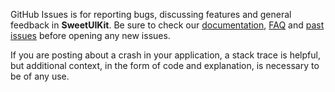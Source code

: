 GitHub Issues is for reporting bugs, discussing features and general feedback in **SweetUIKit**. Be sure to check our [documentation](http://cocoadocs.org/docsets/SweetUIKit), [FAQ](https://github.com/SweetOrg/SweetUIKit/blob/master/README.md#faq) and [past issues](https://github.com/SweetOrg/SweetUIKit/issues?state=closed) before opening any new issues.

If you are posting about a crash in your application, a stack trace is helpful, but additional context, in the form of code and explanation, is necessary to be of any use.


